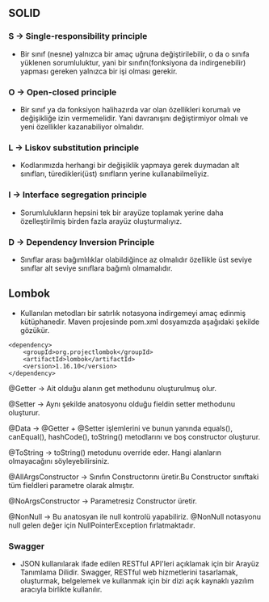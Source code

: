 ## SOLID

### S -> Single-responsibility principle
* Bir sınıf (nesne) yalnızca bir amaç uğruna değiştirilebilir, o da o sınıfa yüklenen sorumluluktur, yani bir sınıfın(fonksiyona da indirgenebilir) yapması gereken yalnızca bir işi olması gerekir.

### O -> Open-closed principle
* Bir sınıf ya da fonksiyon halihazırda var olan özellikleri korumalı ve değişikliğe izin vermemelidir. Yani davranışını değiştirmiyor olmalı ve yeni özellikler kazanabiliyor olmalıdır.

### L -> Liskov substitution principle
* Kodlarımızda herhangi bir değişiklik yapmaya gerek duymadan alt sınıfları, türedikleri(üst) sınıfların yerine kullanabilmeliyiz.

### I -> Interface segregation principle
* Sorumlulukların hepsini tek bir arayüze toplamak yerine daha özelleştirilmiş birden fazla arayüz oluşturmalıyız.

### D -> Dependency Inversion Principle
* Sınıflar arası bağımlılıklar olabildiğince az olmalıdır özellikle üst seviye sınıflar alt seviye sınıflara bağımlı olmamalıdır.

## Lombok
* Kullanılan metodları bir satırlık notasyona indirgemeyi amaç edinmiş kütüphanedir. Maven projesinde pom.xml dosyamızda aşağıdaki şekilde gözükür.
```
<dependency>
    <groupId>org.projectlombok</groupId>
    <artifactId>lombok</artifactId>
    <version>1.16.10</version>
</dependency>
```
@Getter ->  Ait olduğu alanın get methodunu oluşturulmuş olur.

@Setter ->  Aynı şekilde anatosyonu olduğu fieldin setter methodunu oluşturur.

@Data -> @Getter + @Setter işlemlerini ve bunun yanında equals(), canEqual(), hashCode(), toString() metodlarını ve boş constructor oluşturur.

@ToString -> toString() metodunu override eder. Hangi alanların olmayacağını söyleyebilirsiniz.

@AllArgsConstructor ->  Sınıfın Constructorını üretir.Bu Constructor sınıftaki tüm fieldleri parametre olarak almıştır.

@NoArgsConstructor ->  Parametresiz Constructor üretir.

@NonNull -> Bu anatosyan ile null kontrolü yapabiliriz. @NonNull notasyonu null gelen değer için NullPointerException fırlatmaktadır.

### Swagger
* JSON kullanılarak ifade edilen RESTful API'leri açıklamak için bir Arayüz Tanımlama Dilidir. Swagger, RESTful web hizmetlerini tasarlamak, oluşturmak, belgelemek ve kullanmak için bir dizi açık kaynaklı yazılım aracıyla birlikte kullanılır.
